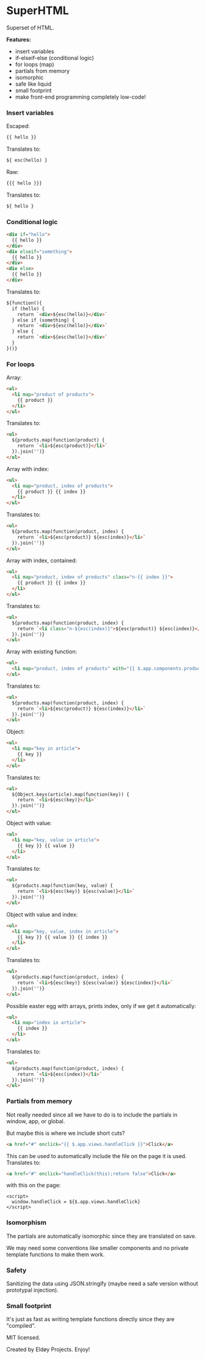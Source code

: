 # SuperHTML

Superset of HTML.

**Features:**
- insert variables
- if-elseif-else (conditional logic)
- for loops (map)
- partials from memory
- isomorphic
- safe like liquid
- small footprint
- make front-end programming completely low-code!

### Insert variables

Escaped:
```html
{{ hello }}
```

Translates to:

```html
${ esc(hello) }
```

Raw:
```html
{{{ hello }}}
```

Translates to:

```html
${ hello }
```

### Conditional logic

```html
<div if="hello">
  {{ hello }}
</div>
<div elseif="something">
  {{ hello }}
</div>
<div else>
  {{ hello }}
</div>
```

Translates to:

```html
${function(){
  if (hello) {
    return `<div>${esc(hello)}</div>`
  } else if (something) {
    return `<div>${esc(hello)}</div>`
  } else {
    return `<div>${esc(hello)}</div>`
  }
}()}
```

### For loops

Array:
```html
<ul>
  <li map="product of products">
    {{ product }}
  </li>
</ul>
```

Translates to:

```html
<ul>
  ${products.map(function(product) {
    return `<li>${esc(product)}</li>`
  }).join('')}
</ul>
```

Array with index:
```html
<ul>
  <li map="product, index of products">
    {{ product }} {{ index }}
  </li>
</ul>
```
Translates to:

```html
<ul>
  ${products.map(function(product, index) {
    return `<li>${esc(product)} ${esc(index)}</li>`
  }).join('')}
</ul>
```

Array with index, contained:
```html
<ul>
  <li map="product, index of products" class="n-{{ index }}">
    {{ product }} {{ index }}
  </li>
</ul>
```
Translates to:

```html
<ul>
  ${products.map(function(product, index) {
    return `<li class="n-${esc(index)}">${esc(product)} ${esc(index)}</li>`
  }).join('')}
</ul>
```

Array with existing function:
```html
<ul>
  <li map="product, index of products" with="{{ $.app.components.productList }}"></li>
</ul>
```
Translates to:

```html
<ul>
  ${products.map(function(product, index) {
    return `<li>${esc(product)} ${esc(index)}</li>`
  }).join('')}
</ul>
```

Object:

```html
<ul>
  <li map="key in article">
    {{ key }}
  </li>
</ul>
```

Translates to:

```html
<ul>
  ${Object.keys(article).map(function(key)) {
    return `<li>${esc(key)}</li>`
  }).join('')}
</ul>
```

Object with value:
```html
<ul>
  <li map="key, value in article">
    {{ key }} {{ value }}
  </li>
</ul>
```

Translates to:

```html
<ul>
  ${products.map(function(key, value) {
    return `<li>${esc(key)} ${esc(value)}</li>`
  }).join('')}
</ul>
```

Object with value and index:
```html
<ul>
  <li map="key, value, index in article">
    {{ key }} {{ value }} {{ index }}
  </li>
</ul>
```

Translates to:

```html
<ul>
  ${products.map(function(product, index) {
    return `<li>${esc(key)} ${esc(value)} ${esc(index)}</li>`
  }).join('')}
</ul>
```

Possible easter egg with arrays, prints index, only if we get it automatically:
```html
<ul>
  <li map="index in article">
    {{ index }}
  </li>
</ul>
```

Translates to:

```html
<ul>
  ${products.map(function(product, index) {
    return `<li>${esc(index)}</li>`
  }).join('')}
</ul>
```


### Partials from memory

Not really needed since all we have to do is to include the partials in window, app, or global.

But maybe this is where we include short cuts?

```html
<a href="#" onclick="{{ $.app.views.handleClick }}">Click</a>
```

This can be used to automatically include the file on the page it is used. Translates to:

```html
<a href="#" onclick="handleClick(this);return false">Click</a>
```

with this on the page:

```
<script>
  window.handleClick = ${$.app.views.handleClick}
</script>
```

### Isomorphism

The partials are automatically isomorphic since they are translated on save.

We may need some conventions like smaller components and no private template functions to make them work.

### Safety

Sanitizing the data using JSON.stringify (maybe need a safe version without prototypal injection).

### Small footprint

It's just as fast as writing template functions directly since they are "compiled".

MIT licensed.

Created by Eldøy Projects. Enjoy!
